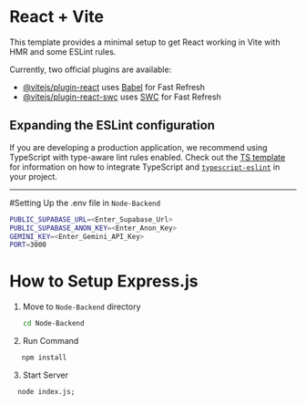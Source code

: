 # React + Vite

This template provides a minimal setup to get React working in Vite with HMR and some ESLint rules.

Currently, two official plugins are available:

- [@vitejs/plugin-react](https://github.com/vitejs/vite-plugin-react/blob/main/packages/plugin-react) uses [Babel](https://babeljs.io/) for Fast Refresh
- [@vitejs/plugin-react-swc](https://github.com/vitejs/vite-plugin-react/blob/main/packages/plugin-react-swc) uses [SWC](https://swc.rs/) for Fast Refresh

## Expanding the ESLint configuration

If you are developing a production application, we recommend using TypeScript with type-aware lint rules enabled. Check out the [TS template](https://github.com/vitejs/vite/tree/main/packages/create-vite/template-react-ts) for information on how to integrate TypeScript and [`typescript-eslint`](https://typescript-eslint.io) in your project.

---

#Setting Up the .env file in `Node-Backend`

```bash
PUBLIC_SUPABASE_URL=<Enter_Supabase_Url>
PUBLIC_SUPABASE_ANON_KEY=<Enter_Anon_Key>
GEMINI_KEY=<Enter_Gemini_API_Key>          
PORT=3000
```

# How to Setup Express.js

1. Move to `Node-Backend` directory

   ```bash
   cd Node-Backend

2. Run Command

```bash
   npm install
```
3. Start Server

```
  node index.js;
```






